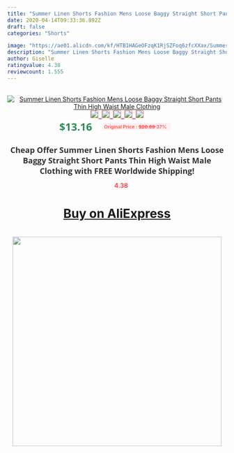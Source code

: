 ```yaml
---
title: "Summer Linen Shorts Fashion Mens Loose Baggy Straight Short Pants Thin High Waist Male Clothing"
date: 2020-04-14T09:33:36.892Z
draft: false
categories: "Shorts"

image: "https://ae01.alicdn.com/kf/HTB1HAGeOFzqK1RjSZFoq6zfcXXax/Summer-Linen-Shorts-Fashion-Mens-Loose-Baggy-Straight-Short-Pants-Thin-High-Waist-Male-Clothing.jpg"
description: "Summer Linen Shorts Fashion Mens Loose Baggy Straight Short Pants Thin High Waist Male Clothing"
author: Giselle
ratingvalue: 4.38
reviewcount: 1.555
---
```

<br>
<div style="text-align: center;">
<a href="https://s.click.aliexpress.com/e/_At7Oc9" target="_blank" rel="nofollow noopener noreferrer"><img alt="Summer Linen Shorts Fashion Mens Loose Baggy Straight Short Pants Thin High Waist Male Clothing" class="magnifier-image" src="https://ae01.alicdn.com/kf/HTB1HAGeOFzqK1RjSZFoq6zfcXXax/Summer-Linen-Shorts-Fashion-Mens-Loose-Baggy-Straight-Short-Pants-Thin-High-Waist-Male-Clothing.jpg_640x640.jpg">
<br>
<img style="border:1px solid salmon" src="https://ae01.alicdn.com/kf/HTB1HAGeOFzqK1RjSZFoq6zfcXXax/Summer-Linen-Shorts-Fashion-Mens-Loose-Baggy-Straight-Short-Pants-Thin-High-Waist-Male-Clothing.jpg_120x120.jpg">&nbsp;&nbsp;<img style="border:1px solid salmon" src="https://ae01.alicdn.com/kf/HTB1cW5cOOrpK1RjSZFhq6xSdXXaz/Summer-Linen-Shorts-Fashion-Mens-Loose-Baggy-Straight-Short-Pants-Thin-High-Waist-Male-Clothing.jpg_120x120.jpg">&nbsp;&nbsp;<img style="border:1px solid salmon" src="https://ae01.alicdn.com/kf/HTB1FyCgOIbpK1RjSZFyq6x_qFXa2/Summer-Linen-Shorts-Fashion-Mens-Loose-Baggy-Straight-Short-Pants-Thin-High-Waist-Male-Clothing.jpg_120x120.jpg">&nbsp;&nbsp;<img style="border:1px solid salmon" src="https://ae01.alicdn.com/kf/HTB18U9iOMHqK1RjSZJnq6zNLpXal/Summer-Linen-Shorts-Fashion-Mens-Loose-Baggy-Straight-Short-Pants-Thin-High-Waist-Male-Clothing.jpg_120x120.jpg">&nbsp;&nbsp;<img style="border:1px solid salmon" src="https://ae01.alicdn.com/kf/HTB1lOedOFYqK1RjSZLeq6zXppXaA/Summer-Linen-Shorts-Fashion-Mens-Loose-Baggy-Straight-Short-Pants-Thin-High-Waist-Male-Clothing.jpg_120x120.jpg"></a></div><br0>
<div style="text-align: center;"><span style="background-color: white; border: 0px; box-sizing: border-box; color: seagreen; display: inline-block; font-family: &quot;open sans&quot; , &quot;arial&quot; , &quot;helvetica&quot; , sans-serif , &quot;heiti&quot;; font-size: 24px; font-stretch: inherit; font-weight: 700; line-height: inherit; margin: 0px 10px 0px 0px; padding: 0px; vertical-align: middle;">$13.16 </span>
<span style="background: rgb(255 , 241 , 241); border-radius: 3px; border: 0px; box-sizing: border-box; color: #ff4747; display: inline-block; font-family: inherit; font-size: 12px; font-stretch: inherit; font-style: inherit; font-variant: inherit; font-weight: 600; line-height: inherit; margin: 0px; padding: 2px 5px; transform: scale(0.9); vertical-align: middle;">Original Price : <b style="text-decoration: line-through;">$20.89 </b> 37%&nbsp;&nbsp;</span></div>
<h1 style="color: #333333; display: inline-block; font-family: &quot;open sans&quot; , &quot;arial&quot; , &quot;helvetica&quot; , sans-serif , &quot;heiti&quot;; font-size: 18px; font-stretch: inherit; font-weight: 700; text-align: center;">Cheap Offer Summer Linen Shorts Fashion Mens Loose Baggy Straight Short Pants Thin High Waist Male Clothing with FREE Worldwide Shipping!</h1>
<div style="color: #ff4747; text-align: center;">
<img src="https://4.bp.blogspot.com/-M0ZcTcb-5uY/XleCXlxnR4I/AAAAAAAAAEc/OrjgMkXV1oMQFaCRZj5HQwOCBcu3w1FegCPcBGAYYCw/s1600/star.png" style="height: 15px;">&nbsp;<b>4.38</b></div>
<div class="button_cont" align="center"><a class="buynow_a" href="https://s.click.aliexpress.com/e/_At7Oc9" target="_blank" rel="nofollow noopener noreferrer"><H1>Buy on AliExpress</H1></a></div><br>
<div class="separator" style="clear: both; text-align: center;">
<img src="https://lh3.googleusercontent.com/-pTy5HemUv9M/XlePHvY0dAI/AAAAAAAAAE4/0nX5iRUoIWY8eMW9Dpxeirr157OZliDIgCLcBGAsYHQ/s1600/badge.gif" width="480">
</div>
